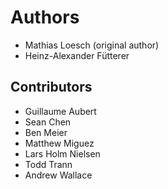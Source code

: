# Authors

- Mathias Loesch (original author)
- Heinz-Alexander Fütterer

## Contributors

- Guillaume Aubert
- Sean Chen
- Ben Meier
- Matthew Miguez
- Lars Holm Nielsen
- Todd Trann
- Andrew Wallace
